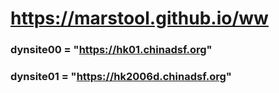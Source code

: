 # https://marstool.github.io/ww

### dynsite00 = "https://hk01.chinadsf.org"
### dynsite01 = "https://hk2006d.chinadsf.org"

